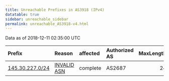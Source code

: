 ```yaml
---
title: Unreachable Prefixes in AS3918 (IPv4)
datatable: true
sidebar: unreachable_sidebar
permalink: unreachable_AS3918-v4.html
---
```


Data as of 2018-12-11 02:35:00 UTC


<div class="datatable-begin"></div>

| Prefix                                                   | Reason                                                                                                | affected   | Authorized AS   |   MaxLength | Anchor                                         |   unreachable /24s |
|:---------------------------------------------------------|:------------------------------------------------------------------------------------------------------|:-----------|:----------------|------------:|:-----------------------------------------------|-------------------:|
| [145.30.227.0/24](https://stat.ripe.net/145.30.227.0/24) | [INVALID ASN](https://rpki-validator.ripe.net/announcement-preview?asn=AS3918&prefix=145.30.227.0/24) | complete   | AS2687          |          24 | [RIPE](unreachable_RIPE_NCC_RPKI_Root-v4.html) |                  1 |

<div class="datatable-end"></div>